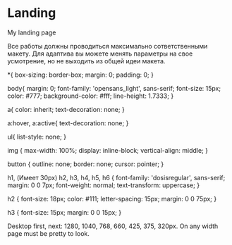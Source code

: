 # Landing
My landing page

<!-- Default styles for dekstop first project -->

Все работы должны проводиться максимально сответственными макету. Для адаптива вы можете менять параметры на свое усмотрение, но не выходить из общей идеи макета.

<!-- reset css -->

*{
	box-sizing: border-box;
	margin: 0;
	padding: 0;
}

body{
	margin: 0;
	font-family: 'opensans_light', sans-serif;
	font-size: 15px;
	color: #777;
	background-color: #fff;
	line-height: 1.7333;
}

a{
	color: inherit;
	text-decoration: none;
}

a:hover, a:active{
	text-decoration: none;
}

ul{
	list-style: none;
}

img {
	max-width: 100%;
	display: inline-block;
	vertical-align: middle;
}

button {
	outline: none;
	border: none;
	cursor: pointer;
}

h1, (Имеет 30px)
h2,
h3,
h4,
h5,
h6 {
	font-family: 'dosisregular', sans-serif;
	margin: 0 0 7px;
	font-weight: normal;
	text-transform: uppercase;
} 

h2 {
	font-size: 18px;
	color: #111;
	letter-spacing: 15px;
	margin: 0 0 75px;
}

h3 {
	font-size: 15px;
	margin: 0 0 15px;
}

<!-- reset css end -->

<!-- Adaptive breakpoints -->

Desktop first, next: 1280, 1040, 768, 660, 425, 375, 320px. On any width page must be pretty to look.
